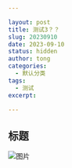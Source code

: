 ```yaml
---

layout: post
title: 测试3？？
slug: 20230910
date: 2023-09-10
status: hidden
author: tong
categories:  
  - 默认分类
tags: 
  - 测试
excerpt: 

---
```

## 标题
![图片](https://cdn.jsdelivr.net/gh/shuiwudengli/images@master/0fbea3003af33a8744549e7ad15c10385343b519-97942226.jugyenixz8w.jpg)
